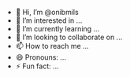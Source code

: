 - 👋 Hi, I’m @onibmils
- 👀 I’m interested in ...
- 🌱 I’m currently learning ...
- 💞️ I’m looking to collaborate on ...
- 📫 How to reach me ...
- 😄 Pronouns: ...
- ⚡ Fun fact: ...

<!---
onibmils/onibmils is a ✨ special ✨ repository because its `README.md` (this file) appears on your GitHub profile.
You can click the Preview link to take a look at your changes.
--->
